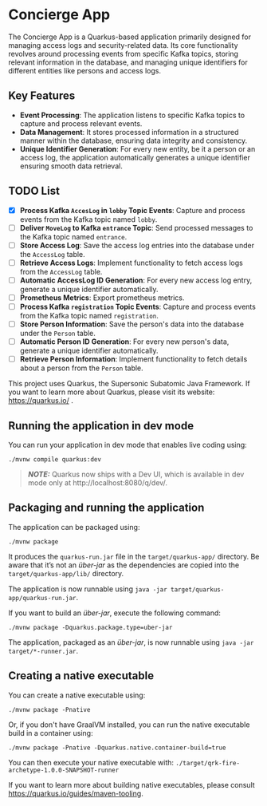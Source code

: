 # Concierge App

The Concierge App is a Quarkus-based application primarily designed for managing access logs and security-related data. Its core functionality revolves around processing events from specific Kafka topics, storing relevant information in the database, and managing unique identifiers for different entities like persons and access logs.

## Key Features

- **Event Processing**: The application listens to specific Kafka topics to capture and process relevant events.
- **Data Management**: It stores processed information in a structured manner within the database, ensuring data integrity and consistency.
- **Unique Identifier Generation**: For every new entity, be it a person or an access log, the application automatically generates a unique identifier ensuring smooth data retrieval.
## TODO List
- [X] **Process Kafka `AccesLog` in `lobby` Topic Events**: Capture and process events from the Kafka topic named `lobby`.
- [ ] **Deliver `MoveLog` to Kafka `entrance` Topic**: Send processed messages to the Kafka topic named `entrance`.
- [ ] **Store Access Log**: Save the access log entries into the database under the `AccessLog` table.
- [ ] **Retrieve Access Logs**: Implement functionality to fetch access logs from the `AccessLog` table.
- [ ] **Automatic AccessLog ID Generation**: For every new access log entry, generate a unique identifier automatically.
- [ ] **Prometheus Metrics**: Export prometheus metrics.
- [ ] **Process Kafka `registration` Topic Events**: Capture and process events from the Kafka topic named `registration`.
- [ ] **Store Person Information**: Save the person's data into the database under the `Person` table.
- [ ] **Automatic Person ID Generation**: For every new person's data, generate a unique identifier automatically.
- [ ] **Retrieve Person Information**: Implement functionality to fetch details about a person from the `Person` table.

This project uses Quarkus, the Supersonic Subatomic Java Framework.
If you want to learn more about Quarkus, please visit its website: https://quarkus.io/ .

## Running the application in dev mode

You can run your application in dev mode that enables live coding using:
```shell script
./mvnw compile quarkus:dev
```

> **_NOTE:_**  Quarkus now ships with a Dev UI, which is available in dev mode only at http://localhost:8080/q/dev/.

## Packaging and running the application

The application can be packaged using:
```shell script
./mvnw package
```
It produces the `quarkus-run.jar` file in the `target/quarkus-app/` directory.
Be aware that it’s not an _über-jar_ as the dependencies are copied into the `target/quarkus-app/lib/` directory.

The application is now runnable using `java -jar target/quarkus-app/quarkus-run.jar`.

If you want to build an _über-jar_, execute the following command:
```shell script
./mvnw package -Dquarkus.package.type=uber-jar
```

The application, packaged as an _über-jar_, is now runnable using `java -jar target/*-runner.jar`.

## Creating a native executable

You can create a native executable using: 
```shell script
./mvnw package -Pnative
```

Or, if you don't have GraalVM installed, you can run the native executable build in a container using: 
```shell script
./mvnw package -Pnative -Dquarkus.native.container-build=true
```

You can then execute your native executable with: `./target/qrk-fire-archetype-1.0.0-SNAPSHOT-runner`

If you want to learn more about building native executables, please consult https://quarkus.io/guides/maven-tooling.
